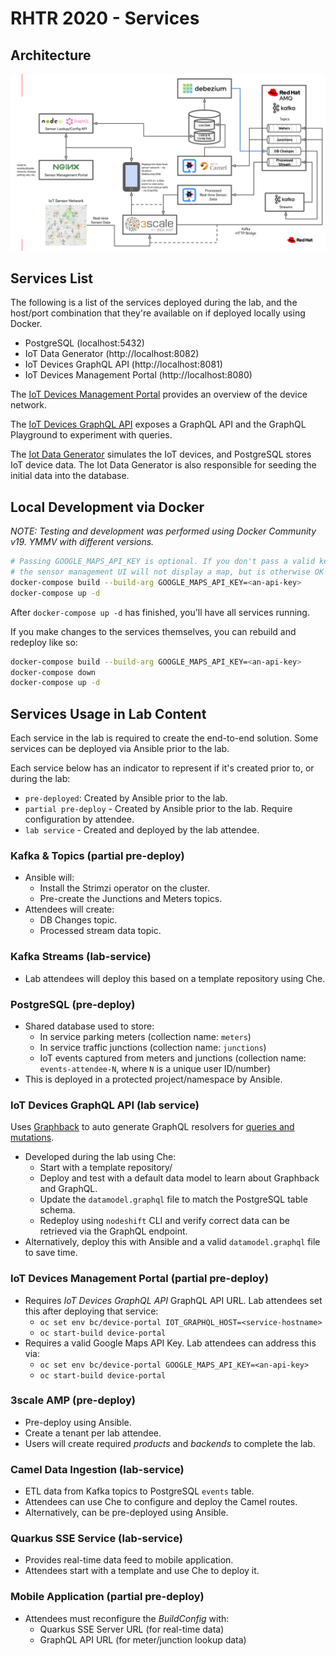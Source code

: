 # RHTR 2020 - Services

## Architecture

![Lab Architecture Diagram](/images/architecture.png)

## Services List

The following is a list of the services deployed during the lab, and the
host/port combination that they're available on if deployed locally using
Docker.

* PostgreSQL (localhost:5432)
* IoT Data Generator (http://localhost:8082)
* IoT Devices GraphQL API (http://localhost:8081)
* IoT Devices Management Portal (http://localhost:8080)

The [IoT Devices Management Portal](http://localhost:8080) provides an overview
of the device network.

The [IoT Devices GraphQL API](http://localhost:8081/graphql) exposes a GraphQL
API and the GraphQL Playground to experiment with queries.

The [Iot Data Generator](http://localhost:8082) simulates the IoT devices, and
PostgreSQL stores IoT device data. The Iot Data Generator is also responsible for
seeding the initial data into the database.


## Local Development via Docker

*NOTE: Testing and development was performed using Docker Community v19. YMMV with different versions.*

```bash
# Passing GOOGLE_MAPS_API_KEY is optional. If you don't pass a valid key
# the sensor management UI will not display a map, but is otherwise OK
docker-compose build --build-arg GOOGLE_MAPS_API_KEY=<an-api-key>
docker-compose up -d
```

After `docker-compose up -d` has finished, you'll have all services running.

If you make changes to the services themselves, you can rebuild and redeploy
like so:

```bash
docker-compose build --build-arg GOOGLE_MAPS_API_KEY=<an-api-key>
docker-compose down
docker-compose up -d
```

## Services Usage in Lab Content

Each service in the lab is required to create the end-to-end solution. Some
services can be deployed via Ansible prior to the lab.

Each service below has an indicator to represent if it's created prior to,
or during the lab:

* `pre-deployed`: Created by Ansible prior to the lab.
* `partial pre-deploy` - Created by Ansible prior to the lab. Require configuration by attendee.
* `lab service` - Created and deployed by the lab attendee.

### Kafka & Topics (partial pre-deploy)

* Ansible will:
  * Install the Strimzi operator on the cluster.
  * Pre-create the Junctions and Meters topics.
* Attendees will create:
  * DB Changes topic.
  * Processed stream data topic.

### Kafka Streams (lab-service)

* Lab attendees will deploy this based on a template repository using Che.

### PostgreSQL (pre-deploy)

* Shared database used to store:
  * In service parking meters (collection name: `meters`)
  * In service traffic junctions (collection name: `junctions`)
  * IoT events captured from meters and junctions (collection name: `events-attendee-N`, where `N` is a unique user ID/number)
* This is deployed in a protected project/namespace by Ansible.

### IoT Devices GraphQL API (lab service)

Uses [Graphback](https://graphback.dev/) to auto generate GraphQL resolvers for
[queries and mutations](https://graphql.org/learn/queries/).

* Developed during the lab using Che:
  * Start with a template repository/
  * Deploy and test with a default data model to learn about Graphback and GraphQL.
  * Update the `datamodel.graphql` file to match the PostgreSQL table schema.
  * Redeploy using `nodeshift` CLI and verify correct data can be retrieved via the GraphQL endpoint.
* Alternatively, deploy this with Ansible and a valid `datamodel.graphql` file to save time.

### IoT Devices Management Portal (partial pre-deploy)

* Requires *IoT Devices GraphQL API* GraphQL API URL. Lab attendees set this
after deploying that service:
  * `oc set env bc/device-portal IOT_GRAPHQL_HOST=<service-hostname>`
  * `oc start-build device-portal`
* Requires a valid Google Maps API Key. Lab attendees can address this via:
  * `oc set env bc/device-portal GOOGLE_MAPS_API_KEY=<an-api-key>`
  * `oc start-build device-portal`

### 3scale AMP (pre-deploy)

* Pre-deploy using Ansible.
* Create a tenant per lab attendee.
* Users will create required *products* and *backends* to complete the lab.

### Camel Data Ingestion (lab-service)

* ETL data from Kafka topics to PostgreSQL `events` table.
* Attendees can use Che to configure and deploy the Camel routes.
* Alternatively, can be pre-deployed using Ansible.

### Quarkus SSE Service (lab-service)

* Provides real-time data feed to mobile application.
* Attendees start with a template and use Che to deploy it.

### Mobile Application (partial pre-deploy)

* Attendees must reconfigure the *BuildConfig* with:
  * Quarkus SSE Server URL (for real-time data)
  * GraphQL API URL (for meter/junction lookup data)
